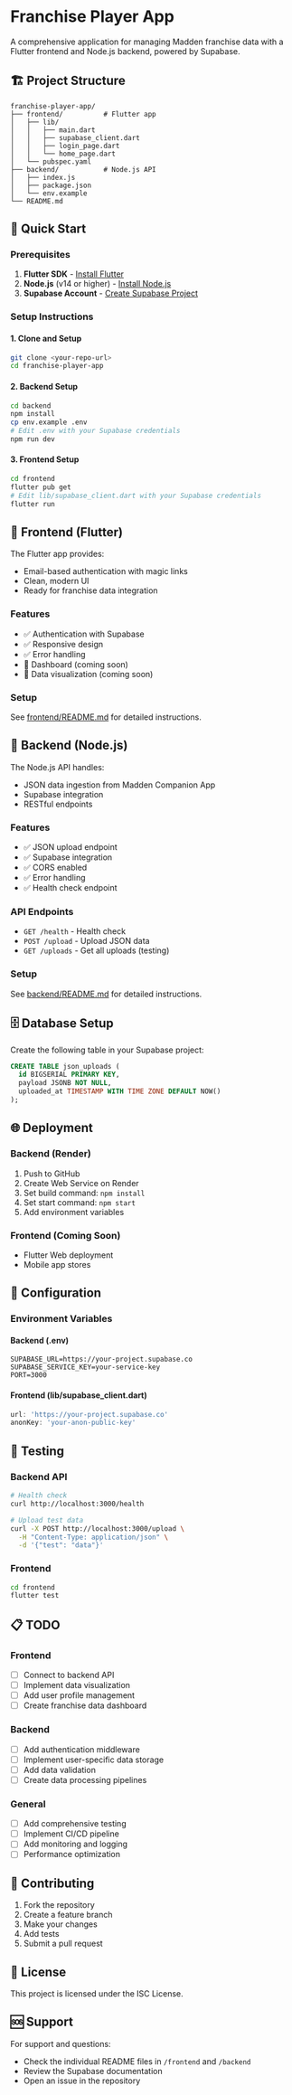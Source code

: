 # Franchise Player App

A comprehensive application for managing Madden franchise data with a Flutter frontend and Node.js backend, powered by Supabase.

## 🏗️ Project Structure

```
franchise-player-app/
├── frontend/          # Flutter app
│   ├── lib/
│   │   ├── main.dart
│   │   ├── supabase_client.dart
│   │   ├── login_page.dart
│   │   └── home_page.dart
│   └── pubspec.yaml
├── backend/           # Node.js API
│   ├── index.js
│   ├── package.json
│   └── env.example
└── README.md
```

## 🚀 Quick Start

### Prerequisites

1. **Flutter SDK** - [Install Flutter](https://flutter.dev/docs/get-started/install)
2. **Node.js** (v14 or higher) - [Install Node.js](https://nodejs.org/)
3. **Supabase Account** - [Create Supabase Project](https://supabase.com/)

### Setup Instructions

#### 1. Clone and Setup

```bash
git clone <your-repo-url>
cd franchise-player-app
```

#### 2. Backend Setup

```bash
cd backend
npm install
cp env.example .env
# Edit .env with your Supabase credentials
npm run dev
```

#### 3. Frontend Setup

```bash
cd frontend
flutter pub get
# Edit lib/supabase_client.dart with your Supabase credentials
flutter run
```

## 📱 Frontend (Flutter)

The Flutter app provides:
- Email-based authentication with magic links
- Clean, modern UI
- Ready for franchise data integration

### Features
- ✅ Authentication with Supabase
- ✅ Responsive design
- ✅ Error handling
- 🔄 Dashboard (coming soon)
- 🔄 Data visualization (coming soon)

### Setup
See [frontend/README.md](frontend/README.md) for detailed instructions.

## 🔧 Backend (Node.js)

The Node.js API handles:
- JSON data ingestion from Madden Companion App
- Supabase integration
- RESTful endpoints

### Features
- ✅ JSON upload endpoint
- ✅ Supabase integration
- ✅ CORS enabled
- ✅ Error handling
- ✅ Health check endpoint

### API Endpoints
- `GET /health` - Health check
- `POST /upload` - Upload JSON data
- `GET /uploads` - Get all uploads (testing)

### Setup
See [backend/README.md](backend/README.md) for detailed instructions.

## 🗄️ Database Setup

Create the following table in your Supabase project:

```sql
CREATE TABLE json_uploads (
  id BIGSERIAL PRIMARY KEY,
  payload JSONB NOT NULL,
  uploaded_at TIMESTAMP WITH TIME ZONE DEFAULT NOW()
);
```

## 🌐 Deployment

### Backend (Render)
1. Push to GitHub
2. Create Web Service on Render
3. Set build command: `npm install`
4. Set start command: `npm start`
5. Add environment variables

### Frontend (Coming Soon)
- Flutter Web deployment
- Mobile app stores

## 🔧 Configuration

### Environment Variables

#### Backend (.env)
```
SUPABASE_URL=https://your-project.supabase.co
SUPABASE_SERVICE_KEY=your-service-key
PORT=3000
```

#### Frontend (lib/supabase_client.dart)
```dart
url: 'https://your-project.supabase.co'
anonKey: 'your-anon-public-key'
```

## 🧪 Testing

### Backend API
```bash
# Health check
curl http://localhost:3000/health

# Upload test data
curl -X POST http://localhost:3000/upload \
  -H "Content-Type: application/json" \
  -d '{"test": "data"}'
```

### Frontend
```bash
cd frontend
flutter test
```

## 📋 TODO

### Frontend
- [ ] Connect to backend API
- [ ] Implement data visualization
- [ ] Add user profile management
- [ ] Create franchise data dashboard

### Backend
- [ ] Add authentication middleware
- [ ] Implement user-specific data storage
- [ ] Add data validation
- [ ] Create data processing pipelines

### General
- [ ] Add comprehensive testing
- [ ] Implement CI/CD pipeline
- [ ] Add monitoring and logging
- [ ] Performance optimization

## 🤝 Contributing

1. Fork the repository
2. Create a feature branch
3. Make your changes
4. Add tests
5. Submit a pull request

## 📄 License

This project is licensed under the ISC License.

## 🆘 Support

For support and questions:
- Check the individual README files in `/frontend` and `/backend`
- Review the Supabase documentation
- Open an issue in the repository 